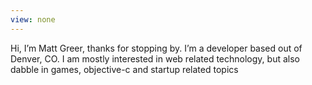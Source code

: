 ```yaml
---
view: none
---
```


Hi, I’m Matt Greer, thanks for stopping by. I’m a developer based out of Denver, CO. I am mostly interested in web related technology, 
but also dabble in games, objective-c and startup related topics


